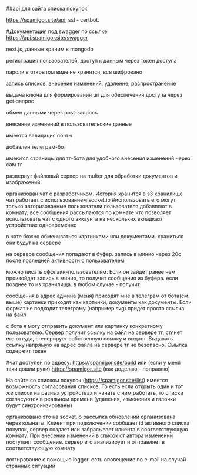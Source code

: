 ##api для сайта списка покупок

https://spamigor.site/api, ssl - certbot.

#Документация под swagger по ссылке:
https://api.spamigor.site/swagger

next.js, данные храним в mongodb

регистрация пользователей, доступ к данным через токен доступа

пароли в открытом виде не хранятся, все шифровано

запись списков, внесение изменений, удаление, распространение

выдача ключа для формирования uri для обеспечения доступа через get-запрос

обмен данными через post-запросы

внесение изменений в пользовательские данные

имеется валидация почты

добавлен телеграм-бот

имеются страницы для тг-бота для удобного внесения изменений через сам тг

развернут файловый сервер на multer для обработки документов и изображений

организован чат с разработчиком. История хранится в s3 хранилище чат работает с использованием socket.io
#использовать его могут только авторизованные пользователи 
пользователя добавляют в комнату, все сообщения рассылаются по комнате что позволяет использовать чат с одного аккаунта на нескольких вкладках/устройствах одновременно

в чате божно обмениваться картинками или документами. храниться они будут на сервере

на сервере сообщения попадают в буфер. запись в минио через 20с после последней активности с пользователем

можно писать оффлайн-пользователям. Если он зайдет ранее чем произойдет запись в минио, то получит сообщения из буфера. если позднее то из хранилища. в любом случае - получит

сообщения в адрес админа (меня) приходят мне в телеграм от бота(см. выше) картинки приходят как картинки, документы как документы. Если формат не подходит телеграму (например svg) придет просто ссылка на файл

с бота я могу отправить документ или картинку конкретному пользователю. Сервер получит ссылку на файл на сервере тг, стянет его оттуда, сгенерирует собственную ссылку и выдаст. Выдавать ссылку напрямую на адрес файла на сервере тг не безопасно. Сыылка содержит токен

#чат доступен по адресу: https://spamigor.site/build или (если у меня таки дошли руки) https://spamigor.site (как доделаю - поправлю)

На сайте со списком покупок (https://spamigor.site/list) имеется возможность согласования списков. То есть если открыть один и тот же список на разных устройствах и начать с ним работать, то списки согласуются в реальном времени (удаления, изменения и галочки будут синхронизированы)

организовано это на socket.io
рассылка обновлений организована через комнаты. Клиент при подключении сообщает id активного списка покупок, сервер создает или забрасывает клиента в соответствующую комнату. При внесении изменений в список от автора изменений поступает сообщение. сервер его анализирует и отправляет в соответствующую комнату

логгирование с помощью logger. есть оповещение по e-mail на случай странных ситуаций